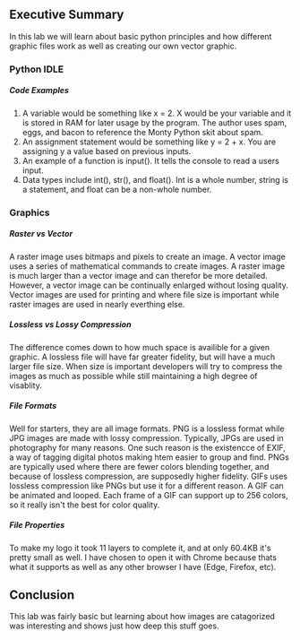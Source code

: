 ## Executive Summary
In this lab we will learn about basic python principles and how different graphic files work as well as creating our own vector graphic.
### Python IDLE
##### Code Examples
1. A variable would be something like x = 2. X would be your variable and it is stored in RAM for later usage by the program. The author uses spam, eggs, and bacon to reference the Monty Python skit about spam.
2. An assignment statement would be something like y = 2 + x. You are assigning y a value based on previous inputs.
3. An example of a function is input(). It tells the console to read a users input.
4. Data types include int(), str(), and float(). Int is a whole number, string is a statement, and float can be a non-whole number.
### Graphics
##### Raster vs Vector
A raster image uses bitmaps and pixels to create an image. A vector image uses a series of mathematical commands to create images. A raster image is much larger than a vector image and can therefor be more detailed. However, a vector image can be continually enlarged without losing quality. Vector images are used for printing and where file size is important while raster images are used in nearly everthing else.
##### Lossless vs Lossy Compression
The difference comes down to how much space is availible for a given graphic. A lossless file will have far greater fidelity, but will have a much larger file size. When size is important developers will try to compress the images as much as possible while still maintaining a high degree of visablity.  
##### File Formats
Well for starters, they are all image formats. PNG is a lossless format while JPG images are made with lossy compression. Typically, JPGs are used in photography for many reasons. One such reason is the existencce of EXIF, a way of tagging digital photos making htem easier to group and find. PNGs are typically used where there are fewer colors blending together, and because of lossless compression, are supposedly higher fidelity. GIFs uses lossless compression like PNGs but use it for a different reason. A GIF can be animated and looped. Each frame of a GIF can support up to 256 colors, so it really isn't the best for color quality.
##### File Properties
To make my logo it took 11 layers to complete it, and at only 60.4KB it's pretty small as well. I have chosen to open it with Chrome because thats what it supports as well as any other browser I have (Edge, Firefox, etc). 
## Conclusion
This lab was fairly basic but learning about how images are catagorized was interesting and shows just how deep this stuff goes. 
